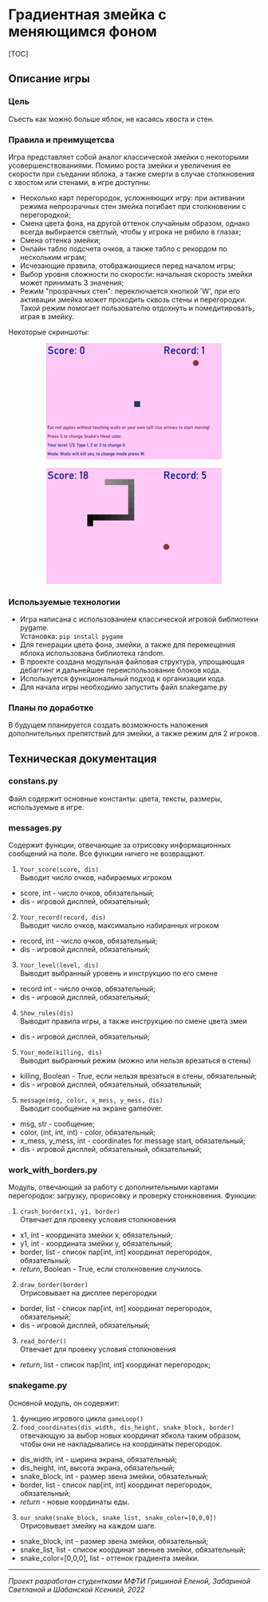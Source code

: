 # Градиентная змейка с меняющимся фоном
[TOC]

## Описание игры

### Цель
Съесть как можно больше яблок, не касаясь хвоста и стен.
 
### Правила и преимущетсва
Игра представляет собой аналог классической змейки с некоторыми усовершенствованиями. Помимо роста змейки 
и увеличения ее скорости при съедании яблока, а также смерти в случае столкновения с хвостом или стенами,
в игре доступны:
* Несколько карт перегородок, усложняющих игру: при активании режима непрозрачных стен змейка погибает при столкновении с перегородкой;
* Смена цвета фона, на другой оттенок случайным образом, однако всегда выбирается светлый, чтобы у игрока не рябило в глазах;
* Смена оттенка змейки;
* Онлайн табло подсчета очков, а также табло с рекордом по нескольким играм;
* Исчезающие правила, отображающиеся перед началом игры;
* Выбор уровня сложности по скорости: начальная скорость змейки может принимать 3 значения;
* Режим "прозрачных стен": переключается кнопкой 'W', при его активации змейка может проходить сквозь стены и перегородки. Такой режим помогает пользователю отдохнуть и помедитировать, играя в змейку. 

Некоторые скриншоты: 

<p style="text-align: center;">
	<img src = './images/sample4.png' alt='Скриншот игры' width="500" style="max-width: 70%;">
</p>  
<p style="text-align: center;">
	<img src = './images/sample3.png' alt='Скриншот игры2' width="500" style="max-width: 70%;">
</p>  


### Используемые технологии
* Игра написана с использованием классической игровой библиотеки pygame.  
Установка: `pip install pygame`
* Для генерации цвета фона, змейки, а также для перемещения яблока использована библиотека random.
* В проекте создана модульная файловая структура, упрощающая дебаггинг и дальнейшее переиспользование блоков кода.
* Используется функциональный подход к организации кода.
* Для начала игры необходимо запустить файл snakegame.py

### Планы по доработке
В будущем планируется создать возможность наложения дополнительных препятствий для змейки, а также режим для 2 игроков.


## Техническая документация 

### constans.py
Файл содержит основные константы: цвета, тексты, размеры, используемые в игре.
### messages.py
Содержит функции, отвечающие за отрисовку информационных сообщений на поле. Все функции ничего не возвращают.
1. `Your_score(score, dis)`  
Выводит число очков, набираемых игроком
* score, int - число очков, обязательный;
* dis - игровой дисплей, обязательный;
2. `Your_record(record, dis)`  
Выводит число очков, максимально набиранных игроком
* record, int - число очков, обязательный;
* dis - игровой дисплей, обязательный;

3. `Your_level(level, dis)`  
Выводит выбранный уровень и инструкцию по его смене
* record int - число очков, обязательный;
* dis - игровой дисплей, обязательный;

4. `Show_rules(dis)`  
Выводит правила игры, а также инструкцию по смене цвета змеи
* dis - игровой дисплей, обязательный;

5. `Your_mode(killing, dis)`  
Выводит выбранный режим (можно или нельзя врезаться в стены)
* killing, Boolean - True, если нельзя врезаться в стены, обязательный;
* dis - игровой дисплей, обязательный, обязательный;

5. `message(msg, color, x_mess, y_mess, dis)`  
Выводит сообщение на экране gameover.
* msg, str - сообщение;
* color, (int, int, int) - color, обязательный;
* x_mess, y_mess, int - coordinates for message start, обязательный;
* dis - игровой дисплей, обязательный, обязательный;

### work_with_borders.py
Модуль, отвечающий за работу с дополнительными картами перегородок: загрузку, прорисовку и проверку стонкновения.
Функции:
1. `crash_border(x1, y1, border)`  
Отвечает для провеку условия столкновения
* x1, int - координата змейки х, обязательный;
* y1, int - координата змейки y, обязательный;
* border, list - список пар[int, int] координат перегородок, обязательный;
* _return_, Boolean - True, если столкновение случилось. 

2. `draw_border(border)`  
Отрисовывает на дисплее перегородки
* border, list - список пар[int, int] координат перегородок, обязательный;    
* dis - игровой дисплей, обязательный;

3. `read_border()`  
Отвечает для провеку условия столкновения
* _return_, list - список пар[int, int] координат перегородок;

### snakegame.py
Основной модуль, он содержит:

1. функцию игрового цикла `gameLoop()`
2. `food_coordinates(dis_width, dis_height, snake_block, border)` отвечающую за выбор новых координат ябкола таким образом, чтобы они не накладывались на координаты перегородок.
* dis_width, int - ширина экрана, обязательный;
* dis_height, int, высота экрана, обязательный;
* snake_block, int - размер звена змейки, обязательный;
* border, list - список пар[int, int] координат перегородок, обязательный;    
* _return_ - новые координаты еды.

3. `our_snake(snake_block, snake_list, snake_color=[0,0,0])`
Отрисовывает змейку на каждом шаге.
* snake_block, int  - размер звена змейки, обязательный;
* snake_list, list - список координат звеньев змейки, обязательный;
* snake_color=[0,0,0], list - оттенок градиента змейки.

---
_Проект разработан студентками МФТИ Гришиной Еленой, Забариной Светланой и Шабанской Ксенией, 2022_
